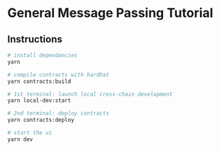 # General Message Passing Tutorial

## Instructions

```sh
# install dependancies
yarn

# compile contracts with hardhat
yarn contracts:build

# 1st terminal: launch local cross-chain development
yarn local-dev:start

# 2nd terminal: deploy contracts
yarn contracts:deploy

# start the ui
yarn dev

```
